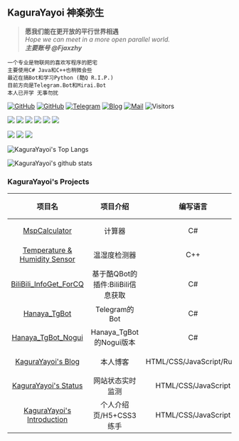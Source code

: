 ## KaguraYayoi  神楽弥生
>**愿我们能在更开放的平行世界相遇** <br>
>_Hope we can meet in a more open parallel world._ <br>
>___主要账号 @Fjaxzhy___

<!--
<html>
<iframe
        frameborder="no" 
        border="0" 
        marginwidth="0" 
        marginheight="0" 
        width=298 
        height=52
        allowfullscreen
        src="https://music.163.com/outchain/player?type=2&id=1474146255&auto=0&height=32"  
></iframe>
</html>
-->

    一个专业是物联网的喜欢写程序的肥宅
    主要使用C# Java和C++也稍微会些 
    最近在搞Bot和学习Python (酷Q R.I.P.)
    目前方向是Telegram.Bot和Mirai.Bot
    本人已开学 无事勿扰
    
[![GitHub](https://img.shields.io/badge/GitHub-Fjaxzhy-FF6A6A?style=flat-square&logo=github)](https://github.com/fjaxzhy)
[![GitHub](https://img.shields.io/badge/GitHub-KagruaYayoi-FF6A6A?style=flat-square&logo=github)](https://github.com/kagurayayoi)
[![Telegram](https://img.shields.io/badge/Telegram-@kagurayayoi-00BFFF?style=flat-square&logo=telegram)](https://t.me/kagurayayoi)
[![Blog](https://img.shields.io/badge/Blog-kagurayayoi.top-FF6A6A?style=flat-square)](https://kagurayayoi.top)
[![Mail](https://img.shields.io/badge/Mail-kagurayayoi@88.com-458B00?style=flat-square)](mailto:kagurayayoi@88.com)
![Visitors](https://jwenjian-visitor-badge-5.glitch.me/badge?page_id=fjaxzhy.fjaxzhy.readme)


[![](https://img.shields.io/badge/-C%23-purple?style=flat-square&logo=.Net&logoColor=fff)](https://docs.microsoft.com/zh-cn/dotnet/csharp/)
[![](https://img.shields.io/badge/-%2ENet%20Framework-purple?style=flat-square&logo=.Net&logoColor=fff)](https://dotnet.microsoft.com/download)
[![](https://img.shields.io/badge/-%2ENet%20Core-purple?style=flat-square&logo=.Net&logoColor=fff)](https://dotnet.microsoft.com/download)
[![](https://img.shields.io/badge/-Python-3e74a2?style=flat-square&logo=Python&logoColor=fff)](https://www.python.org/)
[![](https://img.shields.io/badge/-Java-ab7221?style=flat-square&logo=Java&logoColor=fff)](https://www.oracle.com/java/)
[![](https://img.shields.io/badge/-C++-6495ED?style=flat-square&logo=C&logoColor=fff)](https://zh.cppreference.com/)

[![](https://img.shields.io/badge/-Windows-0078D6?style=flat-square&logo=Windows)](https://www.microsoft.com/zh-cn/windows)
![](https://img.shields.io/badge/-Linux-000000?style=flat-square&logo=Linux&logoColor=fff)
![](https://img.shields.io/badge/-Android-green?style=flat-square&logo=Android&logoColor=fff)

![KaguraYayoi's Top Langs](https://github-readme-stats.vercel.app/api/top-langs/?username=Fjaxzhy&layout=compact)

![KaguraYayoi's github stats](https://github-readme-stats.vercel.app/api?username=Fjaxzhy&bg_color=30,e96443,904e95&title_color=fff&text_color=fff)

<!--
写过的项目有：<br>
[MspCalculator](https://github.com/Fjaxzhy/MspCalculator) 计算器 C#(.NetFramework 4.5.2)  | 停更 <br>
[Temperature & Humidity Sensor](https://github.com/Fjaxzhy/Temperature-and-Humidity-Sensor) 温湿度计 Cpp(Arduino) Esp8266_NodeMCU  | 停更 <br>
[BiliBili_InfoGet_ForCQ](https://github.com/Fjaxzhy/BiliBili_InfoGet_ForCQ) 基于酷Q的插件:BiliBili信息获取 C#(.NetFramework 4.5) [Native.SDK](https://github.com/Jie2GG/Native.Framework)   |  因酷Q停运 停更/归档 <br>
[Hanaya_TgBot](https://github.com/TgBotDev/Hanaya_Telegram.Bot) Telegram.Bot C#(.NetFramework4.5.2) [Telegram.Bot.SDK](https://github.com/TelegramBots/Telegram.Bot)  |  在更 <br>
[Hanaya_TgBot_Nogui](https://github.com/TgBotDev/Hanaya_TgBot_Nogui) Hanaya_TgBot的Nogui版本 C#(.NetFramework4.5.2) [Telegram.Bot.SDK](https://github.com/TelegramBots/Telegram.Bot)  |  主要更新  <br>
<!-->

### KaguraYayoi's Projects
|项目名|项目介绍|编写语言|开发环境/语言版本/SDK|程序版本|状态
|:----:|:----:|:----:|:----:|:----:|:----:|
|[MspCalculator](https://github.com/Fjaxzhy/MspCalculator)|计算器|C#|.Net Framework 4.5.2|Ver.2.0|停更
|[Temperature & Humidity Sensor](https://github.com/Fjaxzhy/Temperature-and-Humidity-Sensor)|温湿度检测器|C++|Arduino/Esp8266_NodeMcu|Ver.1.0|停更
|[BiliBili_InfoGet_ForCQ](https://github.com/Fjaxzhy/BiliBili_InfoGet_ForCQ)|基于酷QBot的插件:BiliBili信息获取|C#|.Net Framework 4.5/[Native.SDK](https://github.com/Jie2GG/Native.Framework)|Ver.1.0|归档
|[Hanaya_TgBot](https://github.com/TgBotDev/Hanaya_Telegram.Bot)|Telegram的Bot|C#|.Net Framework 4.5.2/[Telegram.Bot.SDK](https://github.com/TelegramBots/Telegram.Bot)|None|在更
|[Hanaya_TgBot_Nogui](https://github.com/TgBotDev/Hanaya_TgBot_Nogui)|Hanaya_TgBot的Nogui版本|C#|.Net Framework 4.5/[Telegram.Bot.SDK](https://github.com/TelegramBots/Telegram.Bot)|Ver.Alpha.2.0|主更
|[KaguraYayoi's Blog](https://kagurayayoi.top/)|本人博客|HTML/CSS/JavaScript/Ruby|github.io/[mzlogin模板](https://github.com/mzlogin/mzlogin.github.io)|None|随缘
|[KaguraYayoi's Status](https://kagurayayoi.top/uptime-status/)|网站状态实时监测|HTML/CSS/JavaScript|geekyouth/[uptime-status](https://github.com/geekyouth/uptime-status)|None|随缘
|[KaguraYayoi's Introduction](https://kagurayayoi.icu)|个人介绍页/H5+CSS3练手|HTML/CSS/JavaScript|HBuilderX|None|随缘
